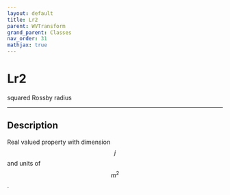 ```yaml
---
layout: default
title: Lr2
parent: WVTransform
grand_parent: Classes
nav_order: 31
mathjax: true
---
```


#  Lr2

squared Rossby radius


---

## Description
Real valued property with dimension $$j$$ and units of $$m^2$$.

